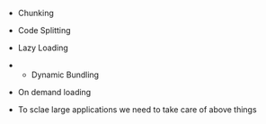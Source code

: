 - Chunking
- Code Splitting
- Lazy Loading
- - Dynamic Bundling
- On demand loading

- To sclae large applications we need to take care of above things
